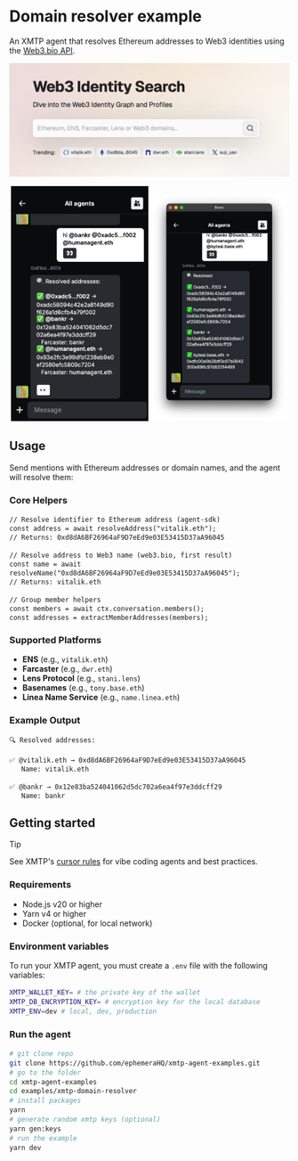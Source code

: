 # Domain resolver example

An XMTP agent that resolves Ethereum addresses to Web3 identities using the [Web3.bio API](https://api.web3.bio/).

![](./screenshot.png)

<p align="center">
  <img src="media/left.png" alt="Image 1" width="49%">
  <img src="media/right.png" alt="Image 2" width="49%">
</p>

## Usage

Send mentions with Ethereum addresses or domain names, and the agent will resolve them:

### Core Helpers

```tsx
// Resolve identifier to Ethereum address (agent-sdk)
const address = await resolveAddress("vitalik.eth");
// Returns: 0xd8dA6BF26964aF9D7eEd9e03E53415D37aA96045

// Resolve address to Web3 name (web3.bio, first result)
const name = await resolveName("0xd8dA6BF26964aF9D7eEd9e03E53415D37aA96045");
// Returns: vitalik.eth

// Group member helpers
const members = await ctx.conversation.members();
const addresses = extractMemberAddresses(members);
```

### Supported Platforms

- **ENS** (e.g., `vitalik.eth`)
- **Farcaster** (e.g., `dwr.eth`)
- **Lens Protocol** (e.g., `stani.lens`)
- **Basenames** (e.g., `tony.base.eth`)
- **Linea Name Service** (e.g., `name.linea.eth`)

### Example Output

```
🔍 Resolved addresses:

✅ @vitalik.eth → 0xd8dA6BF26964aF9D7eEd9e03E53415D37aA96045
   Name: vitalik.eth

✅ @bankr → 0x12e83ba524041062d5dc702a6ea4f97e3ddcff29
   Name: bankr
```

## Getting started

> [!TIP]
> See XMTP's [cursor rules](/.cursor/README.md) for vibe coding agents and best practices.

### Requirements

- Node.js v20 or higher
- Yarn v4 or higher
- Docker (optional, for local network)

### Environment variables

To run your XMTP agent, you must create a `.env` file with the following variables:

```bash
XMTP_WALLET_KEY= # the private key of the wallet
XMTP_DB_ENCRYPTION_KEY= # encryption key for the local database
XMTP_ENV=dev # local, dev, production
```

### Run the agent

```bash
# git clone repo
git clone https://github.com/ephemeraHQ/xmtp-agent-examples.git
# go to the folder
cd xmtp-agent-examples
cd examples/xmtp-domain-resolver
# install packages
yarn
# generate random xmtp keys (optional)
yarn gen:keys
# run the example
yarn dev
```
